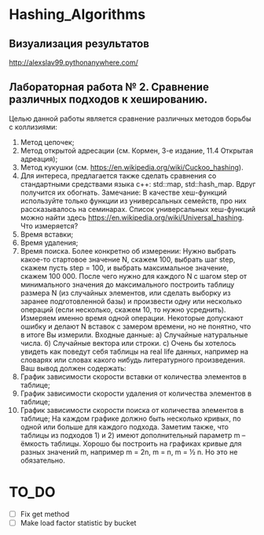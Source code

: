# Hashing_Algorithms


## Визуализация результатов

http://alexslav99.pythonanywhere.com/

## Лабораторная работа № 2. Сравнение различных подходов к хешированию.
Целью данной работы является сравнение различных методов борьбы с коллизиями:
1) Метод цепочек;
2) Метод открытой адресации (см. Кормен, 3-е издание, 11.4 Открытая адреация);
3) Метод кукушки (см. https://en.wikipedia.org/wiki/Cuckoo_hashing).
4) Для интереса, предлагается также сделать сравнения со стандартными средствами языка
c++: std::map, std::hash_map. Вдруг получится их обогнать.
Замечание: В качестве хеш-функций используйте только функции из универсальных
семейств, про них рассказывалось на семинарах. Список универсальных хеш-функций
можно найти здесь https://en.wikipedia.org/wiki/Universal_hashing.
Что измеряется?
1) Время вставки;
2) Время удаления;
3) Время поиска.
Более конкретно об измерении:
Нужно выбрать какое-то стартовое значение N, скажем 100, выбрать шаг step, скажем пусть
step = 100, и выбрать максимальное значение, скажем 100 000. После чего нужно для каждого
N с шагом step от минимального значения до максимального построить таблицу размера N
(из случайных элементов, или сделать выборку из заранее подготовленной базы) и
произвести одну или несколько операций (если несколько, скажем 10, то нужно усреднить).
Измеряем именно время одной операции. Некоторые допускают ошибку и делают N вставок
с замером времени, но не понятно, что в итоге Вы измерили.
Входные данные:
a) Случайные натуральные числа.
б) Случайные вектора или строки.
с) Очень бы хотелось увидеть как поведут себя таблицы на real life данных, например на
словарях или словах какого нибудь литературного произведения.
Ваш вывод должен содержать:
1) График зависимости скорости вставки от количества элементов в таблице;
2) График зависимости скорости удаления от количества элементов в таблице;
3) График зависимости скорости поиска от количества элементов в таблице;
На каждом графике должно быть несколько кривых, по одной или больше для каждого
подхода. Заметим также, что таблицы из подходов 1) и 2) имеют дополнительный параметр m
– ёмкость таблицы. Хорошо бы построить на графиках кривые для разных значений m,
например m = 2n, m = n, m = ½ n. Но это не обязательно.

# TO_DO
 - [ ] Fix get method
 - [ ] Make load factor statistic by bucket
